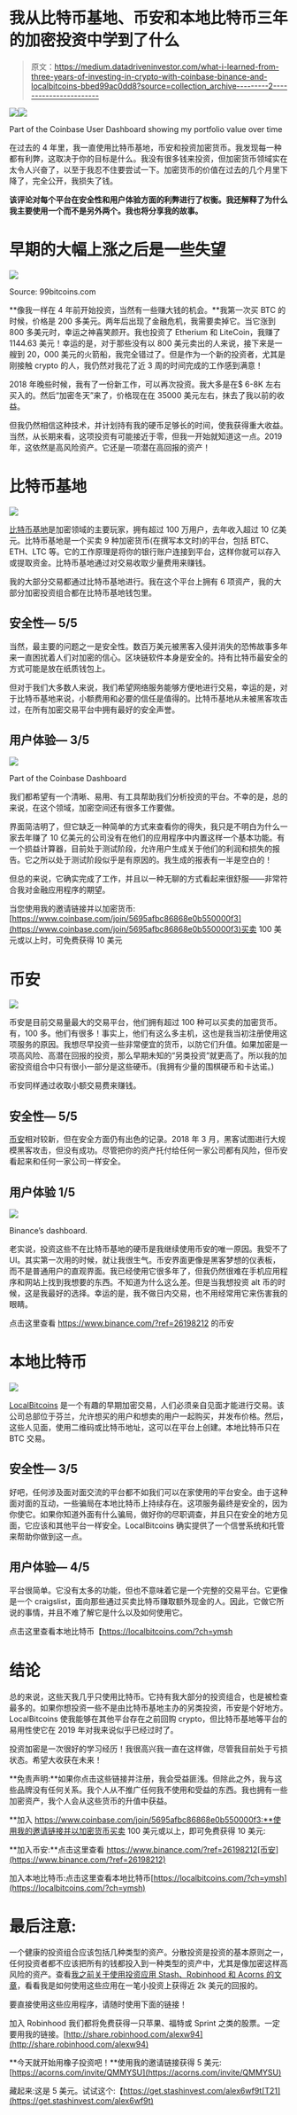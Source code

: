 # 我从比特币基地、币安和本地比特币三年的加密投资中学到了什么

> 原文：<https://medium.datadriveninvestor.com/what-i-learned-from-three-years-of-investing-in-crypto-with-coinbase-binance-and-localbitcoins-bbed99ac0dd8?source=collection_archive---------2----------------------->

[![](img/140ef82f13dfa695d5f70b940addc251.png)](http://www.track.datadriveninvestor.com/1B9E)![](img/f2707c0e0f79cbb317d840f561d2a916.png)

Part of the Coinbase User Dashboard showing my portfolio value over time

在过去的 4 年里，我一直使用比特币基地，币安和投资加密货币。我发现每一种都有利弊，这取决于你的目标是什么。我没有很多钱来投资，但加密货币领域实在太令人兴奋了，以至于我忍不住要尝试一下。加密货币的价值在过去的几个月里下降了，完全公开，我损失了钱。

**该评论对每个平台在安全性和用户体验方面的利弊进行了权衡。我还解释了为什么我主要使用一个而不是另外两个。我也将分享我的故事。**

# 早期的大幅上涨之后是一些失望

![](img/10211d48f2ea9b00fd6f84a995bd90c7.png)

Source: 99bitcoins.com

**像我一样在 4 年前开始投资，当然有一些赚大钱的机会。**我第一次买 BTC 的时候，价格是 200 多美元。两年后出现了金融危机，我需要卖掉它。当它涨到 800 多美元时，幸运之神喜笑颜开。我也投资了 Etherium 和 LiteCoin，我赚了 1144.63 美元！幸运的是，对于那些没有以 800 美元卖出的人来说，接下来是一艘到 20，000 美元的火箭船，我完全错过了。但是作为一个新的投资者，尤其是刚接触 crypto 的人，我仍然对我花了近 3 周的时间完成的工作感到满意！

2018 年晚些时候，我有了一份新工作，可以再次投资。我大多是在$ 6-8K 左右买入的。然后“加密冬天”来了，价格现在在 35000 美元左右，抹去了我以前的收益。

但我仍然相信这种技术，并计划持有我的硬币足够长的时间，使我获得重大收益。当然，从长期来看，这项投资有可能接近于零，但我一开始就知道这一点。2019 年，这依然是高风险资产。它还是一项潜在高回报的资产！

# 比特币基地

![](img/efdb0f9ee259d43cc937d4a5fad6bcd7.png)

[比特币基地](https://www.coinbase.com/join/5695afbc86868e0b550000f3)是加密领域的主要玩家，拥有超过 100 万用户，去年收入超过 10 亿美元。比特币基地是一个买卖 9 种加密货币(在撰写本文时)的平台，包括 BTC、ETH、LTC 等。它的工作原理是将你的银行账户连接到平台，这样你就可以存入或提取资金。比特币基地通过对交易收取少量费用来赚钱。

我的大部分交易都通过比特币基地进行。我在这个平台上拥有 6 项资产，我的大部分加密投资组合都在比特币基地钱包里。

## 安全性— 5/5

当然，最主要的问题之一是安全性。数百万美元被黑客入侵并消失的恐怖故事多年来一直困扰着人们对加密的信心。区块链软件本身是安全的。持有比特币最安全的方式可能是放在纸质钱包上。

但对于我们大多数人来说，我们希望网络服务能够方便地进行交易，幸运的是，对于比特币基地来说，小额费用和必要的信任是值得的。比特币基地从未被黑客攻击过，在所有加密交易平台中拥有最好的安全声誉。

## 用户体验— 3/5

![](img/5a122c7ca929aa8a3fad30b0c545b0aa.png)

Part of the Coinbase Dashboard

我们都希望有一个清晰、易用、有工具帮助我们分析投资的平台。不幸的是，总的来说，在这个领域，加密空间还有很多工作要做。

界面简洁明了，但它缺乏一种简单的方式来查看你的得失，我只是不明白为什么一家去年赚了 10 亿美元的公司没有在他们的应用程序中内置这样一个基本功能。有一个损益计算器，目前处于测试阶段，允许用户生成关于他们的利润和损失的报告。它之所以处于测试阶段似乎是有原因的。我生成的报表有一半是空白的！

但总的来说，它确实完成了工作，并且以一种无聊的方式看起来很舒服——非常符合我对金融应用程序的期望。

当您使用我的邀请链接并以加密货币:[https://www.coinbase.com/join/5695afbc86868e0b550000f3](https://www.coinbase.com/join/5695afbc86868e0b550000f3)买卖 100 美元或以上时，可免费获得 10 美元

# 币安

![](img/322c647b69299952270711faca530304.png)

币安是目前交易量最大的交易平台，他们拥有超过 100 种可以买卖的加密货币。有，100 多。他们有很多！事实上，他们有这么多主机，这也是我当初注册使用这项服务的原因。我想尽早投资一些非常便宜的货币，以防它们升值。如果加密是一项高风险、高潜在回报的投资，那么早期未知的“另类投资”就更高了。所以我的加密投资组合中只有很小一部分是这些硬币。(我拥有少量的围棋硬币和卡达诺。)

币安同样通过收取小额交易费来赚钱。

## 安全性— 5/5

[币安](https://www.binance.com/?ref=26198212)相对较新，但在安全方面仍有出色的记录。2018 年 3 月，黑客试图进行大规模黑客攻击，但没有成功。尽管把你的资产托付给任何一家公司都有风险，但币安看起来和任何一家公司一样安全。

## 用户体验 1/5

![](img/83b66d8f636479671e8f0b2f05b118fb.png)

Binance’s dashboard.

老实说，投资这些不在比特币基地的硬币是我继续使用币安的唯一原因。我受不了 UI。其实第一次用的时候，就让我很生气。币安界面更像是黑客梦想的仪表板，而不是普通用户的直观界面。我已经使用它很多年了，但我仍然很难在手机应用程序和网站上找到我想要的东西。不知道为什么这么差。但是当我想投资 alt 币的时候，这是我最好的选择。幸运的是，我不做日内交易，也不用经常用它来伤害我的眼睛。

点击这里查看 https://www.binance.com/?ref=26198212 的币安

# 本地比特币

![](img/d89179708795c9a4d0000ca51dc3bbda.png)

[LocalBitcoins](https://localbitcoins.com/?ch=ymsh) 是一个有趣的早期加密交易，人们必须亲自见面才能进行交易。该公司总部位于芬兰，允许想买的用户和想卖的用户一起购买，并发布价格。然后，这些人见面，使用二维码或比特币地址，这可以在平台上创建。本地比特币只在 BTC 交易。

## 安全性— 3/5

好吧，任何涉及面对面交流的平台都不如我们可以在家使用的平台安全。由于这种面对面的互动，一些骗局在本地比特币上持续存在。这项服务最终是安全的，因为你使它。如果你知道外面有什么骗局，做好你的尽职调查，并且只在安全的地方见面，它应该和其他平台一样安全。LocalBitcoins 确实提供了一个信誉系统和托管来帮助你做到这一点。

## 用户体验— 4/5

平台很简单。它没有太多的功能，但也不意味着它是一个完整的交易平台。它更像是一个 craigslist，面向那些通过买卖比特币赚取额外现金的人。因此，它做它所说的事情，并且不难了解它是什么以及如何使用它。

点击这里查看本地比特币【https://localbitcoins.com/?ch=ymsh 

# 结论

总的来说，这些天我几乎只使用比特币。它持有我大部分的投资组合，也是被检查最多的。如果你想投资一些不是由比特币基地主办的另类投资，币安是个好地方。LocalBitcoins 使我能够在其他平台存在之前回购 crypto，但比特币基地等平台的易用性使它在 2019 年对我来说似乎已经过时了。

投资加密是一次很好的学习经历！我很高兴我一直在这样做，尽管我目前处于亏损状态。希望大收获在未来！

**免责声明:**如果你点击这些链接并注册，我会受益匪浅。但除此之外，我与这些品牌没有任何关系。我个人从不推广任何我不使用和受益的东西。我也拥有一些加密资产，我个人会从这些货币的升值中获益。

**加入 https://www.coinbase.com/join/5695afbc86868e0b550000f3:**使用我的邀请链接并以加密货币买卖 100 美元或以上，即可免费获得 10 美元:

**加入币安:**点击这里查看 https://www.binance.com/?ref=26198212[币安](https://www.binance.com/?ref=26198212)

加入本地比特币:点击这里查看本地比特币[https://localbitcoins.com/?ch=ymsh](https://localbitcoins.com/?ch=ymsh)

# 最后注意:

一个健康的投资组合应该包括几种类型的资产。分散投资是投资的基本原则之一，任何投资者都不应该把所有的钱都投入到一种类型的资产中，尤其是像加密这样高风险的资产。查看[我之前关于使用投资应用 Stash、Robinhood 和 Acorns 的文章](https://medium.com/datadriveninvestor/i-used-acorns-robinhood-and-stash-for-2-years-this-is-what-i-learned-and-earned-21baf91dda0e)，看看我是如何使用这些应用在一笔小投资上获得近 2k 美元的回报的。

要直接使用这些应用程序，请随时使用下面的链接！

加入 Robinhood 我们都将免费获得一只苹果、福特或 Sprint 之类的股票。一定要用我的链接。[http://share.robinhood.com/alexw94](http://share.robinhood.com/alexw94)

**今天就开始用橡子投资吧！**使用我的邀请链接获得 5 美元:[https://acorns.com/invite/QMMYSU](https://acorns.com/invite/QMMYSU)

藏起来:这是 5 美元。试试这个:【https://get.stashinvest.com/alex6wf9t[T21](https://get.stashinvest.com/alex6wf9t)